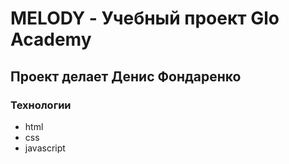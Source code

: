 # MELODY - Учебный проект Glo Academy
## Проект делает Денис Фондаренко
### Технологии
- html
- css
- javascript

